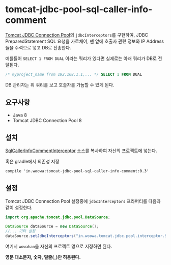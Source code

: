 # tomcat-jdbc-pool-sql-caller-info-comment

[Tomcat JDBC Connection Pool](https://tomcat.apache.org/tomcat-8.0-doc/jdbc-pool.html)의 `jdbcInterceptors`를 구현하여, 
JDBC PreparedStatement SQL 요청을 가로채어, 맨 앞에 호출자 관련 정보와 IP Address들을 주석으로 넣고 DB로 전송한다.

예를들어 `SELECT 1 FROM DUAL` 이라는 쿼리가 있다면 실제로는 아래 쿼리가 DB로 전달된다. 

```sql
/* myproject_name from 192.168.1.1,... */ SELECT 1 FROM DUAL 
```

DB 관리자는 위 쿼리를 보고 호출자를 가늠할 수 있게 된다.

## 요구사항
* Java 8
* Tomcat JDBC Connection Pool 8

## 설치
[SqlCallerInfoCommentInterceptor](https://github.com/woowabros/tomcat-jdbc-pool-sql-caller-info-comment/blob/master/src/main/java/in/woowa/tomcat/jdbc/pool/interceptor/SqlCallerInfoCommentInterceptor.java) 소스를 복사하여
자신의 프로젝트에 넣는다.

혹은 gradle에서 의존성 지정

```
compile 'in.woowa:tomcat-jdbc-pool-sql-caller-info-comment:0.3'
```

## 설정
Tomcat JDBC Connection Pool 설정중에 `jdbcInterceptors` 프라퍼티를 다음과 같이 설정한다.


```java
import org.apache.tomcat.jdbc.pool.DataSource;

DataSource dataSource = new DataSource();
//... 기타 설정
dataSource.setJdbcInterceptors("in.woowa.tomcat.jdbc.pool.interceptor.SqlCallerInfoCommentInterceptor(projectName=woowahan)");
```
여기서 `wowahan`을 자신의 프로젝트 명으로 지정하면 된다.

**영문 대소문자, 숫자, 밑줄(_)만 허용된다.**

